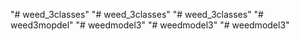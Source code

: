 "# weed_3classes" 
"# weed_3classes" 
"# weed_3classes" 
"# weed3mopdel" 
"# weedmodel3" 
"# weedmodel3" 
"# weedmodel3" 

